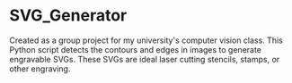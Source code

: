 # SVG_Generator
Created as a group project for my university's computer vision class. This Python script detects the contours and edges in images to generate engravable SVGs. These SVGs are ideal laser cutting stencils, stamps, or other engraving.
